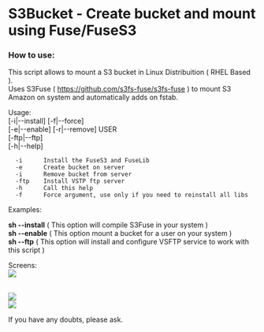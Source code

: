 <h1>S3Bucket - Create bucket and mount using Fuse/FuseS3</h1>

<h3>How to use:</h3>

This script allows to mount a S3 bucket in Linux Distribuition ( RHEL Based ).<br />
Uses S3Fuse ( https://github.com/s3fs-fuse/s3fs-fuse ) to mount S3 Amazon on system and automatically adds on fstab.

Usage:<br />
      [-i|--install] [-f|--force]<br />
      [-e|--enable] [-r|--remove] USER<br />
      [-ftp|--ftp]<br />
      [-h|--help]<br />
       
      -i      Install the FuseS3 and FuseLib
      -e      Create bucket on server
      -i      Remove bucket from server
      -ftp    Install VSTP ftp server
      -h      Call this help
      -f      Force argument, use only if you need to reinstall all libs

Examples:<br />

<b>sh --install</b>   ( This option will compile S3Fuse in your system )<br />
<b>sh --enable</b>    ( This option mount a bucket for a user on your system )<br />
<b>sh --ftp</b>       ( This option will install and configure VSFTP service to work with this script )<br />

Screens:<br />
<img src="http://i.imgur.com/yPDtfQL.png" />

<br />

<img src="http://i.imgur.com/3tzJUhi.png" />

<br />

<img src="http://i.imgur.com/R35QWtp.png" />

If you have any doubts, please ask.
